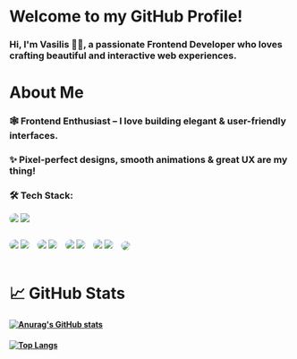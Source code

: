 #  Welcome to my GitHub Profile!
###  Hi, I'm Vasilis 👨‍💻,  a passionate Frontend Developer who loves crafting beautiful and interactive web experiences.

#  About Me
### 🕸 Frontend Enthusiast – I love building elegant & user-friendly interfaces.
### ✨ Pixel-perfect designs, smooth animations & great UX are my thing!

### 🛠️ Tech Stack:
  <p style="border-radius: 20px; overflow: hidden;">
    <img src="https://img.shields.io/badge/Angular-DD0031?style=for-the-badge&logo=angular&logoColor=white" />
    <img src="https://img.shields.io/badge/React-20232A?style=for-the-badge&logo=react&logoColor=61DAFB" />
  </p>
<p style="display: inline-block; border-radius: 20px; overflow: hidden; margin-right: 10px;">
  <img src="https://img.shields.io/badge/CSS-1572B6?style=for-the-badge&logo=css3&logoColor=white" />
  <img src="https://img.shields.io/badge/Tailwind_CSS-38B2AC?style=for-the-badge&logo=tailwind-css&logoColor=white" />
</p>
<p style="display: inline-block; border-radius: 20px; overflow: hidden; margin-right: 10px;">
  <img src="https://img.shields.io/badge/TypeScript-3178C6?style=for-the-badge&logo=typescript&logoColor=white" />
  <img src="https://img.shields.io/badge/JavaScript-F7DF1E?style=for-the-badge&logo=javascript&logoColor=black" />
</p>
<p style="display: inline-block; border-radius: 20px; overflow: hidden; margin-right: 10px;">
  <img src="https://img.shields.io/badge/Firebase-FFCA28?style=for-the-badge&logo=firebase&logoColor=black" />
  <img src="https://img.shields.io/badge/Firebase_Hosting-FFCA28?style=for-the-badge&logo=firebase&logoColor=black" />
</p>
<p style="display: inline-block; border-radius: 20px; overflow: hidden; margin-right: 10px;">
  <img src="https://img.shields.io/badge/API_Integration-0088CC?style=for-the-badge&logo=fastapi&logoColor=white" />
  <img src="https://img.shields.io/badge/REST_API-0088CC?style=for-the-badge&logo=fastapi&logoColor=white" />
</p>
<p style="display: inline-block; border-radius: 20px; overflow: hidden; margin-right: 10px;">
  <img src="https://img.shields.io/badge/Git-F05032?style=for-the-badge&logo=git&logoColor=white" />
</p>


# 📈 GitHub Stats 
#### [![Anurag's GitHub stats](https://github-readme-stats.vercel.app/api?username=dravasilis&show_icons=true&theme=synthwave&icon_color=5ee6d1&border-color=34d9c0&border_radius=15&title_color=aafaed)](https://github.com/dravasilis/github-readme-stats)
#### [![Top Langs](https://github-readme-stats.vercel.app/api/top-langs/?username=anuraghazra&hide_progress=true&bg_color=2a2138&border-color=34d9c0&border_radius=15&title_color=aafaed&text_color=aafaed)](https://github.com/anuraghazra/github-readme-stats)
 
